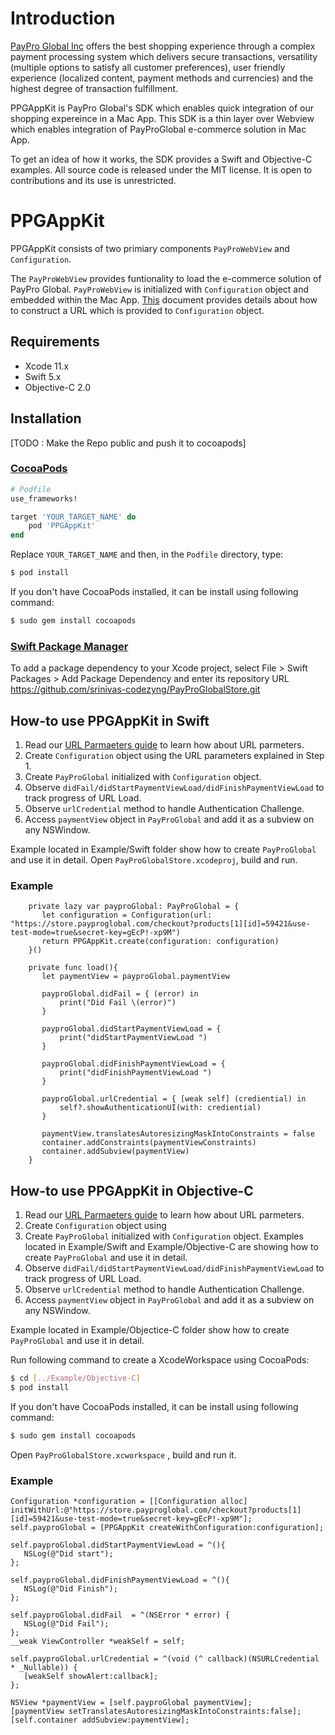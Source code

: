 # Introduction #

[PayPro Global Inc](https://payproglobal.com) offers the best shopping experience through a complex payment processing system which delivers secure transactions, versatility (multiple options to satisfy all customer preferences), user friendly experience (localized content, payment methods and currencies) and the highest degree of transaction fulfillment.

PPGAppKit is PayPro Global's SDK  which enables quick integration of our shopping expereince in a Mac App.
This SDK is a thin layer over  Webview which enables integration of PayProGlobal e-commerce solution in Mac App.

To get an idea of how it works, the SDK provides a Swift and Objective-C examples. All source code is released under the MIT license. It is open to contributions and its use is unrestricted. 


# PPGAppKit #

PPGAppKit consists of two primiary components `PayProWebView` and  `Configuration`.

The `PayProWebView` provides funtionality to load the e-commerce solution of PayPro Global. `PayProWebView` is initialized with  `Configuration`  object and embedded within the Mac App. [This]( https://payproglobal.com/knowledge-base/developer-tools/url-parameters/) document provides details about how to construct a URL which is provided  to `Configuration`  object.

## Requirements

* Xcode 11.x
* Swift 5.x
* Objective-C 2.0

## Installation ##
[TODO : Make the Repo public and push it to cocoapods]

### [CocoaPods](https://guides.cocoapods.org/using/using-cocoapods.html)

```ruby
# Podfile
use_frameworks!

target 'YOUR_TARGET_NAME' do
    pod 'PPGAppKit'
end

```

Replace `YOUR_TARGET_NAME` and then, in the `Podfile` directory, type:

```bash
$ pod install
```

If you don't have CocoaPods installed,  it can be install using following command:

```bash
$ sudo gem install cocoapods
```
### [Swift Package Manager](https://github.com/apple/swift-package-manager)

To add a package dependency to your Xcode project, select File > Swift Packages > Add Package Dependency and enter its repository URL https://github.com/srinivas-codezyng/PayProGlobalStore.git


## How-to use PPGAppKit in Swift ##

1. Read our [URL Parmaeters guide](https://payproglobal.com/knowledge-base/developer-tools/url-parameters/) to learn how about URL parmeters.
2. Create `Configuration` object using the URL parameters explained in Step 1.
3. Create  `PayProGlobal` initialized with `Configuration` object. 
4. Observe  `didFail/didStartPaymentViewLoad/didFinishPaymentViewLoad` to track progress of URL Load.
5. Observe `urlCredential`  method to handle Authentication Challenge.
6. Access `paymentView` object in `PayProGlobal` and add it as a subview on any NSWindow.

Example located in Example/Swift folder show  how to create  `PayProGlobal` and use it in detail.
Open `PayProGlobalStore.xcodeproj`, build and run.

### Example ###
        private lazy var payproGlobal: PayProGlobal = {
           let configuration = Configuration(url: "https://store.payproglobal.com/checkout?products[1][id]=59421&use-test-mode=true&secret-key=gEcP!-xp9M")
           return PPGAppKit.create(configuration: configuration)
        }()
               
        private func load(){
           let paymentView = payproGlobal.paymentView

           payproGlobal.didFail = { (error) in
               print("Did Fail \(error)")
           }
           
           payproGlobal.didStartPaymentViewLoad = {
               print("didStartPaymentViewLoad ")
           }
           
           payproGlobal.didFinishPaymentViewLoad = {
               print("didFinishPaymentViewLoad ")
           }
           
           payproGlobal.urlCredential = { [weak self] (crediential) in
               self?.showAuthenticationUI(with: crediential)
           }
           
           paymentView.translatesAutoresizingMaskIntoConstraints = false
           container.addConstraints(paymentViewConstraints)
           container.addSubview(paymentView)
        }


## How-to use PPGAppKit in Objective-C ##

1. Read our [URL Parmaeters guide](https://payproglobal.com/knowledge-base/developer-tools/url-parameters/) to learn how about URL parmeters.
2. Create `Configuration` object using 
3. Create  `PayProGlobal` initialized with `Configuration` object. Examples located in Example/Swift and Example/Objective-C are showing how to create  `PayProGlobal` and use it in detail.
4. Observe  `didFail/didStartPaymentViewLoad/didFinishPaymentViewLoad` to track progress of URL Load.
5. Observe `urlCredential`  method to handle Authentication Challenge.
6. Access `paymentView` object in `PayProGlobal` and add it as a subview on any NSWindow.

Example located in Example/Objectice-C folder show  how to create  `PayProGlobal` and use it in detail.

Run following command to  create a XcodeWorkspace using CocoaPods:

```bash
$ cd [../Example/Objective-C]
$ pod install
```

If you don't have CocoaPods installed,  it can be install using following command:

```bash
$ sudo gem install cocoapods
```

Open `PayProGlobalStore.xcworkspace` , build and run it.

### Example ###

    Configuration *configuration = [[Configuration alloc] initWithUrl:@"https://store.payproglobal.com/checkout?products[1][id]=59421&use-test-mode=true&secret-key=gEcP!-xp9M"];
    self.payproGlobal = [PPGAppKit createWithConfiguration:configuration];

    self.payproGlobal.didStartPaymentViewLoad = ^(){
       NSLog(@"Did start");
    };

    self.payproGlobal.didFinishPaymentViewLoad = ^(){
       NSLog(@"Did Finish");
    };

    self.payproGlobal.didFail  = ^(NSError * error) {
       NSLog(@"Did Fail");
    };
    __weak ViewController *weakSelf = self;

    self.payproGlobal.urlCredential = ^(void (^ callback)(NSURLCredential * _Nullable)) {
       [weakSelf showAlert:callback];
    };

    NSView *paymentView = [self.payproGlobal paymentView];
    [paymentView setTranslatesAutoresizingMaskIntoConstraints:false];
    [self.container addSubview:paymentView];


